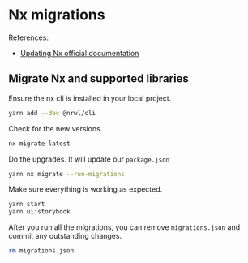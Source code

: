 # Nx migrations

References:

- [Updating Nx official documentation](https://nx.dev/using-nx/updating-nx#updating-nx)

## Migrate Nx and supported libraries

Ensure the nx cli is installed in your local project.

```bash
yarn add --dev @nrwl/cli
```

Check for the new versions.

```bash
nx migrate latest
```

Do the upgrades. It will update our `package.json`

```bash
yarn nx migrate --run-migrations
```

Make sure everything is working as expected.

```bash
yarn start
yarn ui:storybook
```

After you run all the migrations, you can remove `migrations.json` and commit any outstanding changes.

```bash
rm migrations.json
```
